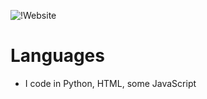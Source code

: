 ![!Website](https://img.shields.io/website?label=https://osticals.xyz&style=for-the-badge&url=https%3A%2F%2Fcodestackr.com)

# Languages
- I code in Python, HTML, some JavaScript
